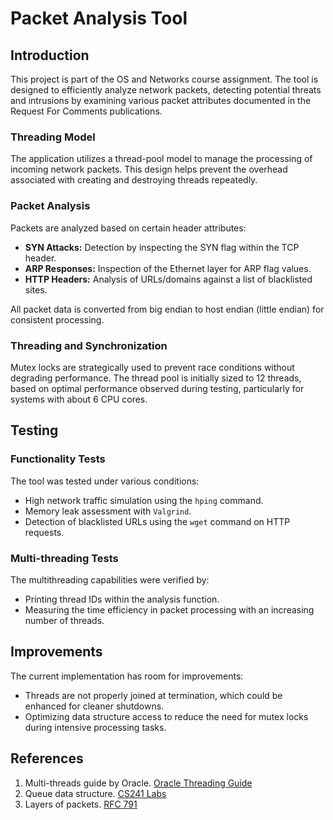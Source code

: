 # Packet Analysis Tool

## Introduction

This project is part of the OS and Networks course assignment. The tool is designed to efficiently analyze network packets, detecting potential threats and intrusions by examining various packet attributes documented in the Request For Comments publications.

### Threading Model

The application utilizes a thread-pool model to manage the processing of incoming network packets. This design helps prevent the overhead associated with creating and destroying threads repeatedly.

### Packet Analysis

Packets are analyzed based on certain header attributes:
- **SYN Attacks:** Detection by inspecting the SYN flag within the TCP header.
- **ARP Responses:** Inspection of the Ethernet layer for ARP flag values.
- **HTTP Headers:** Analysis of URLs/domains against a list of blacklisted sites.

All packet data is converted from big endian to host endian (little endian) for consistent processing.

### Threading and Synchronization

Mutex locks are strategically used to prevent race conditions without degrading performance. The thread pool is initially sized to 12 threads, based on optimal performance observed during testing, particularly for systems with about 6 CPU cores.

## Testing

### Functionality Tests

The tool was tested under various conditions:
- High network traffic simulation using the `hping` command.
- Memory leak assessment with `Valgrind`.
- Detection of blacklisted URLs using the `wget` command on HTTP requests.

### Multi-threading Tests

The multithreading capabilities were verified by:
- Printing thread IDs within the analysis function.
- Measuring the time efficiency in packet processing with an increasing number of threads.

## Improvements

The current implementation has room for improvements:
- Threads are not properly joined at termination, which could be enhanced for cleaner shutdowns.
- Optimizing data structure access to reduce the need for mutex locks during intensive processing tasks.

## References

1. Multi-threads guide by Oracle. [Oracle Threading Guide](https://docs.oracle.com/cd/E26502_01/html/E35303/ggedh.html)
2. Queue data structure. [CS241 Labs](https://warwick.ac.uk/fac/sci/dcs/teaching/material/cs241/labs/)
3. Layers of packets. [RFC 791](https://www.rfc-editor.org/rfc/rfc791)


